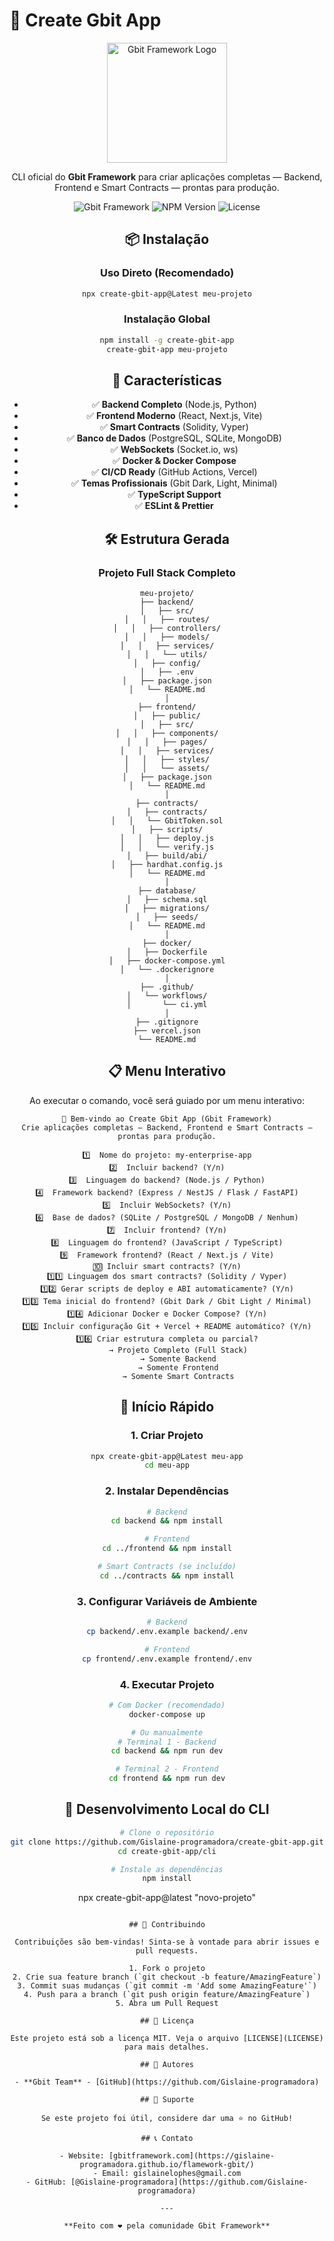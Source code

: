 # 🚀 Create Gbit App

<div align="center">

<img src="./src/assets/gbit-logo.png" alt="Gbit Framework Logo" width="192" height="192" />

CLI oficial do **Gbit Framework** para criar aplicações completas — Backend, Frontend e Smart Contracts — prontas para produção.

![Gbit Framework](https://img.shields.io/badge/Gbit-Framework-red?style=for-the-badge)
![NPM Version](https://img.shields.io/npm/v/create-gbit-app?style=for-the-badge)
![License](https://img.shields.io/badge/license-MIT-green?style=for-the-badge)

## 📦 Instalação

### Uso Direto (Recomendado)

```bash
npx create-gbit-app@Latest meu-projeto
```

### Instalação Global

```bash
npm install -g create-gbit-app
create-gbit-app meu-projeto
```

## 🎯 Características

- ✅ **Backend Completo** (Node.js, Python)
- ✅ **Frontend Moderno** (React, Next.js, Vite)
- ✅ **Smart Contracts** (Solidity, Vyper)
- ✅ **Banco de Dados** (PostgreSQL, SQLite, MongoDB)
- ✅ **WebSockets** (Socket.io, ws)
- ✅ **Docker & Docker Compose**
- ✅ **CI/CD Ready** (GitHub Actions, Vercel)
- ✅ **Temas Profissionais** (Gbit Dark, Light, Minimal)
- ✅ **TypeScript Support**
- ✅ **ESLint & Prettier**

## 🛠️ Estrutura Gerada

### Projeto Full Stack Completo

```
meu-projeto/
├── backend/
│   ├── src/
│   │   ├── routes/
│   │   ├── controllers/
│   │   ├── models/
│   │   ├── services/
│   │   └── utils/
│   ├── config/
│   ├── .env
│   ├── package.json
│   └── README.md
│
├── frontend/
│   ├── public/
│   ├── src/
│   │   ├── components/
│   │   ├── pages/
│   │   ├── services/
│   │   ├── styles/
│   │   └── assets/
│   ├── package.json
│   └── README.md
│
├── contracts/
│   ├── contracts/
│   │   └── GbitToken.sol
│   ├── scripts/
│   │   ├── deploy.js
│   │   └── verify.js
│   ├── build/abi/
│   ├── hardhat.config.js
│   └── README.md
│
├── database/
│   ├── schema.sql
│   ├── migrations/
│   ├── seeds/
│   └── README.md
│
├── docker/
│   ├── Dockerfile
│   ├── docker-compose.yml
│   └── .dockerignore
│
├── .github/
│   └── workflows/
│       └── ci.yml
│
├── .gitignore
├── vercel.json
└── README.md
```

## 📋 Menu Interativo

Ao executar o comando, você será guiado por um menu interativo:

```
🚀 Bem-vindo ao Create Gbit App (Gbit Framework)
Crie aplicações completas — Backend, Frontend e Smart Contracts — prontas para produção.

1️⃣  Nome do projeto: my-enterprise-app
2️⃣  Incluir backend? (Y/n)
3️⃣  Linguagem do backend? (Node.js / Python)
4️⃣  Framework backend? (Express / NestJS / Flask / FastAPI)
5️⃣  Incluir WebSockets? (Y/n)
6️⃣  Base de dados? (SQLite / PostgreSQL / MongoDB / Nenhum)
7️⃣  Incluir frontend? (Y/n)
8️⃣  Linguagem do frontend? (JavaScript / TypeScript)
9️⃣  Framework frontend? (React / Next.js / Vite)
🔟 Incluir smart contracts? (Y/n)
1️⃣1️⃣ Linguagem dos smart contracts? (Solidity / Vyper)
1️⃣2️⃣ Gerar scripts de deploy e ABI automaticamente? (Y/n)
1️⃣3️⃣ Tema inicial do frontend? (Gbit Dark / Gbit Light / Minimal)
1️⃣4️⃣ Adicionar Docker e Docker Compose? (Y/n)
1️⃣5️⃣ Incluir configuração Git + Vercel + README automático? (Y/n)
1️⃣6️⃣ Criar estrutura completa ou parcial?
     → Projeto Completo (Full Stack)
     → Somente Backend
     → Somente Frontend
     → Somente Smart Contracts
```

## 🚀 Início Rápido

### 1. Criar Projeto

```bash
npx create-gbit-app@Latest meu-app
cd meu-app
```

### 2. Instalar Dependências

```bash
# Backend
cd backend && npm install

# Frontend
cd ../frontend && npm install

# Smart Contracts (se incluído)
cd ../contracts && npm install
```

### 3. Configurar Variáveis de Ambiente

```bash
# Backend
cp backend/.env.example backend/.env

# Frontend
cp frontend/.env.example frontend/.env
```

### 4. Executar Projeto

```bash
# Com Docker (recomendado)
docker-compose up

# Ou manualmente
# Terminal 1 - Backend
cd backend && npm run dev

# Terminal 2 - Frontend
cd frontend && npm run dev
```

## 🧪 Desenvolvimento Local do CLI



```bash
# Clone o repositório
git clone https://github.com/Gislaine-programadora/create-gbit-app.git
cd create-gbit-app/cli

# Instale as dependências
npm install


```



npx create-gbit-app@latest  "novo-projeto"
```

## 🤝 Contribuindo

Contribuições são bem-vindas! Sinta-se à vontade para abrir issues e pull requests.

1. Fork o projeto
2. Crie sua feature branch (`git checkout -b feature/AmazingFeature`)
3. Commit suas mudanças (`git commit -m 'Add some AmazingFeature'`)
4. Push para a branch (`git push origin feature/AmazingFeature`)
5. Abra um Pull Request

## 📄 Licença

Este projeto está sob a licença MIT. Veja o arquivo [LICENSE](LICENSE) para mais detalhes.

## 👥 Autores

- **Gbit Team** - [GitHub](https://github.com/Gislaine-programadora)

## 🌟 Suporte

Se este projeto foi útil, considere dar uma ⭐️ no GitHub!

## 📞 Contato

- Website: [gbitframework.com](https://gislaine-programadora.github.io/flamework-gbit/)
- Email: gislainelophes@gmail.com
- GitHub: [@Gislaine-programadora](https://github.com/Gislaine-programadora)

---

**Feito com ❤️ pela comunidade Gbit Framework**
